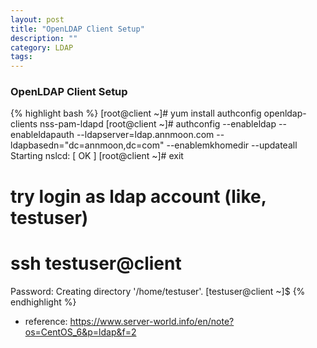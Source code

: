 ```yaml
---
layout: post
title: "OpenLDAP Client Setup"
description: ""
category: LDAP
tags:
---
```


### OpenLDAP Client Setup

{% highlight bash %}
[root@client ~]# yum install authconfig openldap-clients nss-pam-ldapd
[root@client ~]# authconfig --enableldap --enableldapauth --ldapserver=ldap.annmoon.com --ldapbasedn="dc=annmoon,dc=com" --enablemkhomedir --updateall
Starting nslcd:                          [  OK  ]
[root@client ~]# exit 

# try login as ldap account (like, testuser)

# ssh testuser@client
Password:
Creating directory '/home/testuser'.
[testuser@client ~]$
{% endhighlight %}

* reference: https://www.server-world.info/en/note?os=CentOS_6&p=ldap&f=2